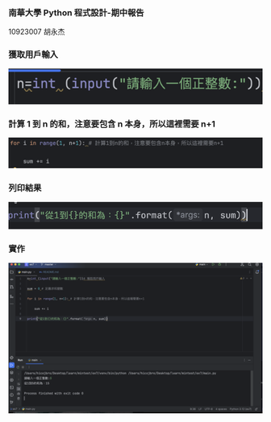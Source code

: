 ### 南華大學 Python 程式設計-期中報告

10923007 胡永杰

### 獲取用戶輸入

![user](/img/user.png)

### 計算 1 到 n 的和，注意要包含 n 本身，所以這裡需要 n+1

![sum](/img/sum.png)

### 列印結果

![print](/img/print.png)

### 實作

![show](/img/show.png)

